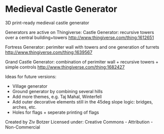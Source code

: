 # Medieval Castle Generator
3D print-ready medieval castle generator

Generators are active on Thingiverse:
Castle Generator: recursive towers over a central building+towers
http://www.thingiverse.com/thing:1612651

Fortress Generator: perimiter wall with towers and one generation of turrets
http://www.thingiverse.com/thing:1639567

Grand Castle Generator: combination of perimiter wall + recursive towers + simple controls
http://www.thingiverse.com/thing:1682427


Ideas for future versions:
- Village generator
- Ground generator by combining several hills
- Add more themes, e.g. Taj Mahal, Winterfell
- Add outer decorative elements still in the 45deg slope logic: bridges, arches, etc.
- Holes for flags + seperate printing of flags



Created by Ziv Botzer
Licensed under: Creative Commons - Attribution - Non-Commercial